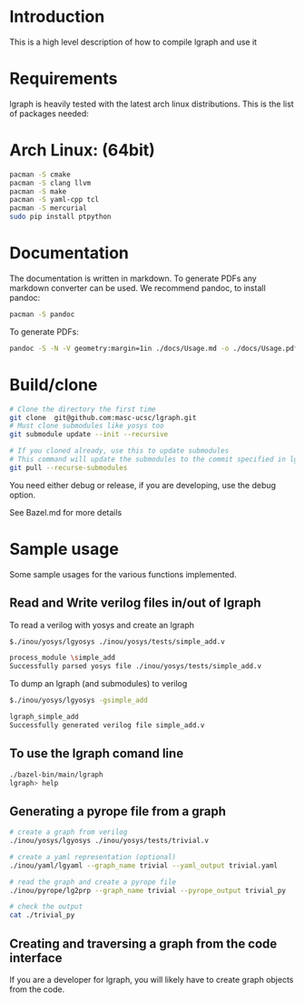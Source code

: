
# Introduction

This is a high level description of how to compile lgraph and use it

# Requirements

lgraph is heavily tested with the latest arch linux distributions. This is the list of packages needed:

# Arch Linux: (64bit)

```bash
pacman -S cmake
pacman -S clang llvm
pacman -S make
pacman -S yaml-cpp tcl
pacman -S mercurial
sudo pip install ptpython
```

# Documentation

The documentation is written in markdown. To generate PDFs any markdown converter
can be used. We recommend pandoc, to install pandoc:

```bash
pacman -S pandoc
```

To generate PDFs:

```bash
pandoc -S -N -V geometry:margin=1in ./docs/Usage.md -o ./docs/Usage.pdf
```

# Build/clone

```bash
# Clone the directory the first time
git clone  git@github.com:masc-ucsc/lgraph.git
# Must clone submodules like yosys too
git submodule update --init --recursive

# If you cloned already, use this to update submodules
# This command will update the submodules to the commit specified in lgraph
git pull --recurse-submodules
```

You need either debug or release, if you are developing, use the debug option.

See Bazel.md for more details

# Sample usage

Some sample usages for the various functions implemented.

## Read and Write verilog files in/out of lgraph

To read a verilog with yosys and create an lgraph

```bash
$./inou/yosys/lgyosys ./inou/yosys/tests/simple_add.v

process_module \simple_add
Successfully parsed yosys file ./inou/yosys/tests/simple_add.v
```

To dump an lgraph (and submodules) to verilog
```bash
$./inou/yosys/lgyosys -gsimple_add

lgraph_simple_add
Successfully generated verilog file simple_add.v
```

## To use the lgraph comand line

```bash
./bazel-bin/main/lgraph
lgraph> help
```

## Generating a pyrope file from a graph

```bash
# create a graph from verilog
./inou/yosys/lgyosys ./inou/yosys/tests/trivial.v

# create a yaml representation (optional)
./inou/yaml/lgyaml --graph_name trivial --yaml_output trivial.yaml

# read the graph and create a pyrope file
./inou/pyrope/lg2prp --graph_name trivial --pyrope_output trivial_py

# check the output
cat ./trivial_py
```

## Creating and traversing a graph from the code interface

If you are a developer for lgraph, you will likely have to create graph objects
from the code.

```cpp
```

